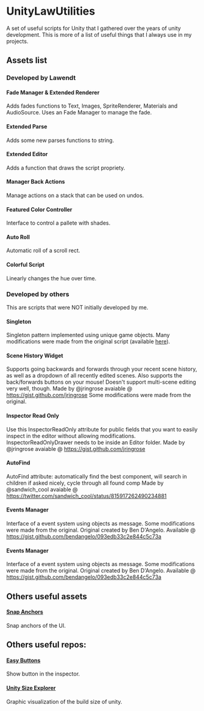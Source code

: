 # UnityLawUtilities
A set of useful scripts for Unity that I gathered over the years of unity development. 
This is more of a list of useful things that I always use in my projects.

## Assets list

### Developed by Lawendt

#### Fade Manager & Extended Renderer
Adds fades functions to Text, Images, SpriteRenderer, Materials and AudioSource.
Uses an Fade Manager to manage the fade.

#### Extended Parse
Adds some new parses functions to string.

#### Extended Editor
Adds a function that draws the script propriety.

#### Manager Back Actions
Manage actions on a stack that can be used on undos.

#### Featured Color Controller
Interface to control a pallete with shades.

#### Auto Roll
Automatic roll of a scroll rect.

#### Colorful Script
Linearly changes the hue over time.

### Developed by others
This are scripts that were NOT initially developed by me.

#### Singleton
Singleton pattern implemented using unique game objects.
Many modifications were made from the original script (available [here](http://wiki.unity3d.com/index.php/Singleton)).

#### Scene History Widget
Supports going backwards and forwards through your recent scene history, as well as a dropdown of all recently edited scenes. Also supports the back/forwards buttons on your mouse! Doesn't support multi-scene editing very well, though.
Made by @jringrose
avaiable @ https://gist.github.com/jringrose
Some modifications were made from the original.

#### Inspector Read Only
Use this InspectorReadOnly attribute for public fields that you want to easily inspect in the editor without allowing modifications. InspectorReadOnlyDrawer needs to be inside an Editor folder.
Made by @jringrose
avaiable @ https://gist.github.com/jringrose

#### AutoFind
AutoFind attribute: automatically find the best component, will search in children if asked nicely, cycle through all found comp
Made by @sandwich_cool
avaiable @ https://twitter.com/sandwich_cool/status/815917262490234881

#### Events Manager
Interface of a event system using objects as message.
Some modifications were made from the original.
Original created by Ben D'Angelo. 
Available @ https://gist.github.com/bendangelo/093edb33c2e844c5c73a

#### Events Manager
Interface of a event system using objects as message.
Some modifications were made from the original.
Original created by Ben D'Angelo. 
Available @ https://gist.github.com/bendangelo/093edb33c2e844c5c73a

## Others useful assets
#### [Snap Anchors](https://assetstore.unity.com/packages/tools/gui/snap-anchors-69856)
Snap anchors of the UI.

## Others useful repos:
#### [Easy Buttons](https://github.com/madsbangh/EasyButtons)
Show button in the inspector.

#### [Unity Size Explorer](https://github.com/aschearer/unitysizeexplorer)
Graphic visualization of the build size of unity.




